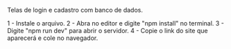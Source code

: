 Telas de login e cadastro com banco de dados.

1 - Instale o arquivo.
2 - Abra no editor e digite "npm install" no terminal.
3 - Digite "npm run dev" para abrir o servidor.
4 - Copie o link do site que aparecerá e cole no navegador.
